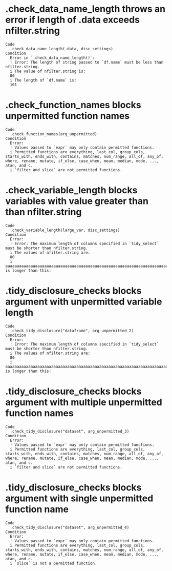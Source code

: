 # .check_data_name_length throws an error if length of .data exceeds nfilter.string

    Code
      .check_data_name_length(.data, disc_settings)
    Condition
      Error in `.check_data_name_length()`:
      ! Error: The length of string passed to `df.name` must be less than nfilter.string.
      i The value of nfilter.string is:
      80
      i The length of `df.name` is:
      101

# .check_function_names blocks unpermitted function names

    Code
      .check_function_names(arg_unpermitted)
    Condition
      Error:
      ! Values passed to `expr` may only contain permitted functions.
      i Permitted functions are everything, last_col, group_cols, starts_with, ends_with, contains, matches, num_range, all_of, any_of, where, rename, mutate, if_else, case_when, mean, median, mode, ..., atan, and c.
      i `filter and slice` are not permitted functions.

# .check_variable_length blocks variables with value greater than than nfilter.string

    Code
      .check_variable_length(large_var, disc_settings)
    Condition
      Error:
      ! Error: The maximum length of columns specified in `tidy_select` must be shorter than nfilter.string.
      i The values of nfilter.string are:
      80
      i aaaaaaaaaaaaaaaaaaaaaaaaaaaaaaaaaaaaaaaaaaaaaaaaaaaaaaaaaaaaaaaaaaaaaaaaaaaaaaaaaaaaaaaaaaaaaaaaaaaaaaaaaaaaaaaaaaaaaaaaaaaaaaaaaaaaaaaaaaaaaaaaaaaaaaaaaaaaaaaaaaaaaaaaaaaaaaaaaaaaaaaaaaaaaaaaaaaaaaaa is longer than this:

# .tidy_disclosure_checks blocks argument with unpermitted variable length

    Code
      .check_tidy_disclosure("dataframe", arg_unpermitted_2)
    Condition
      Error:
      ! Error: The maximum length of columns specified in `tidy_select` must be shorter than nfilter.string.
      i The values of nfilter.string are:
      80
      i aaaaaaaaaaaaaaaaaaaaaaaaaaaaaaaaaaaaaaaaaaaaaaaaaaaaaaaaaaaaaaaaaaaaaaaaaaaaaaaaaaaaaaaaaaaaaaaaaaaaaaaaaaaaaaaaaaaaaaaaaaaaaaaaaaaaaaaaaaaaaaaaaaaaaaaaaaaaaaaaaaaaaaaaaaaaaaaaaaaaaaaaaaaaaaaaaaaaaaaaasd is longer than this:

# .tidy_disclosure_checks blocks argument with multiple unpermitted function names

    Code
      .check_tidy_disclosure("dataset", arg_unpermitted_3)
    Condition
      Error:
      ! Values passed to `expr` may only contain permitted functions.
      i Permitted functions are everything, last_col, group_cols, starts_with, ends_with, contains, matches, num_range, all_of, any_of, where, rename, mutate, if_else, case_when, mean, median, mode, ..., atan, and c.
      i `filter and slice` are not permitted functions.

# .tidy_disclosure_checks blocks argument with single unpermitted function name

    Code
      .check_tidy_disclosure("dataset", arg_unpermitted_4)
    Condition
      Error:
      ! Values passed to `expr` may only contain permitted functions.
      i Permitted functions are everything, last_col, group_cols, starts_with, ends_with, contains, matches, num_range, all_of, any_of, where, rename, mutate, if_else, case_when, mean, median, mode, ..., atan, and c.
      i `slice` is not a permitted function.


